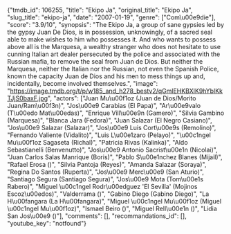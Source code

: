 {"tmdb_id": 106255, "title": "Ekipo Ja", "original_title": "Ekipo Ja", "slug_title": "ekipo-ja", "date": "2007-01-19", "genre": ["Com\u00e9die"], "score": "3.9/10", "synopsis": "The Ekipo Ja, a group of sane gypsies led by the gypsy Juan De Dios, is in possession, unknowingly, of a sacred seal able to make wishes to him who possesses it. And who wants to possess above all is the Marquesa, a wealthy stranger who does not hesitate to use cunning Italian art dealer persecuted by the police and associated with the Russian mafia, to remove the seal from Juan de Dios. But neither the Marquesa, neither the Italian nor the Russian, not even the Spanish Police, known the capacity Juan de Dios and his men to mess things up and, incidentally, become involved themselves.", "image": "https://image.tmdb.org/t/p/w185_and_h278_bestv2/qGmlEHKBXlK9hYblKkTJjS0baxF.jpg", "actors": ["Juan Mu\u00f1oz (Juan de Dios/Morito Juan/Ram\u00f3n)", "Jos\u00e9 Carabias (El Papa)", "Ar\u00e9valo (T\u00edo Mat\u00edas)", "Enrique Vill\u00e9n (Gamero)", "Silvia Gambino (Marquesa)", "Blanca Jara (Fedora)", "Juan Salazar (El Negro Casiano)", "Jos\u00e9 Salazar (Salazar)", "Jos\u00e9 Luis Cort\u00e9s (Remolino)", "Fernando Valiente (Vidalito)", "Luis L\u00e1zaro (Pelayo)", "\u00c1ngel Mu\u00f1oz Sagaseta (Richal)", "Patricia Rivas (Kalinka)", "Aldo Sebastianelli (Benvenutto)", "Jos\u00e9 Antonio Sacrist\u00e1n (Nicolai)", "Juan Carlos Salas Manrique (Boris)", "Pablo S\u00e1nchez Blanes (Mijail)", "Rafael Erosa ()", "Silvia Pantoja (Reyes)", "Amanda Salazar (Soraya)", "Regina Do Santos (Ruperta)", "Jos\u00e9 Merc\u00e9 (San Aturio)", "Santiago Segura (Santiago Segura)", "Jos\u00e9 Mota (Tom\u00e1s Rabero)", "Miguel \u00c1ngel Rodr\u00edguez 'El Sevilla' (Mojinos Escoz\u00edos)", "Valderrama ()", "Gabino Diego (Gabino Diego)", "La H\u00fangara (La H\u00fangara)", "Miguel \u00c1ngel Mu\u00f1oz (Miguel \u00c1ngel Mu\u00f1oz)", "Ismael Beiro ()", "Miguel Rell\u00e1n ()", "Lidia San Jos\u00e9 ()"], "comments": [], "recommandations_id": [], "youtube_key": "notfound"}